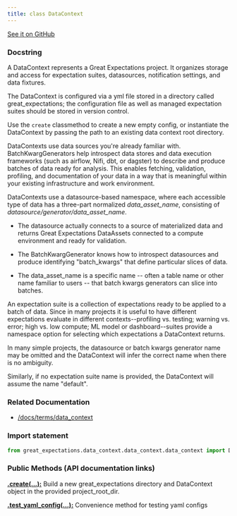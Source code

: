 ```yaml
---
title: class DataContext
---
```

[See it on GitHub](https://github.com/great-expectations/great_expectations/blob/develop/great_expectations/data_context/data_context/data_context.py)

### Docstring

A DataContext represents a Great Expectations project. It organizes storage and access for
expectation suites, datasources, notification settings, and data fixtures.

The DataContext is configured via a yml file stored in a directory called great_expectations; the configuration file
as well as managed expectation suites should be stored in version control.

Use the `create` classmethod to create a new empty config, or instantiate the DataContext
by passing the path to an existing data context root directory.

DataContexts use data sources you're already familiar with. BatchKwargGenerators help introspect data stores and data execution
frameworks (such as airflow, Nifi, dbt, or dagster) to describe and produce batches of data ready for analysis. This
enables fetching, validation, profiling, and documentation of  your data in a way that is meaningful within your
existing infrastructure and work environment.

DataContexts use a datasource-based namespace, where each accessible type of data has a three-part
normalized *data_asset_name*, consisting of *datasource/generator/data_asset_name*.

- The datasource actually connects to a source of materialized data and returns Great Expectations DataAssets       connected to a compute environment and ready for validation.

- The BatchKwargGenerator knows how to introspect datasources and produce identifying "batch_kwargs" that define       particular slices of data.

- The data_asset_name is a specific name -- often a table name or other name familiar to users -- that       batch kwargs generators can slice into batches.

An expectation suite is a collection of expectations ready to be applied to a batch of data. Since
in many projects it is useful to have different expectations evaluate in different contexts--profiling
vs. testing; warning vs. error; high vs. low compute; ML model or dashboard--suites provide a namespace
option for selecting which expectations a DataContext returns.

In many simple projects, the datasource or batch kwargs generator name may be omitted and the DataContext will infer
the correct name when there is no ambiguity.

Similarly, if no expectation suite name is provided, the DataContext will assume the name "default".







### Related Documentation
- [/docs/terms/data_context](/docs/terms/data_context)
### Import statement

```python
from great_expectations.data_context.data_context.data_context import DataContext
```


### Public Methods (API documentation links)



**[.create(...):](/docs/api_docs/methods/great_expectations-data_context-data_context-data_context-DataContext-create)** Build a new great_expectations directory and DataContext object in the provided project_root_dir.


**[.test_yaml_config(...):](/docs/api_docs/methods/great_expectations-data_context-data_context-data_context-DataContext-test_yaml_config)** Convenience method for testing yaml configs